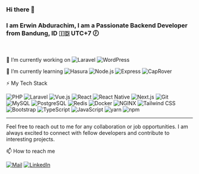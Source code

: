 ### Hi there 👋
### I am Erwin Abdurachim, I am a Passionate Backend Developer from Bandung, ID 🇮🇩 UTC+7 🕖

<br />

🔭 I’m currently working on 
<img alt="Laravel" src="https://img.shields.io/badge/-Laravel-555555?style=flat&logo=laravel&labelColor=f5f5fa" />
<img alt="WordPress" src="https://img.shields.io/badge/-WordPress-555555?style=flat&logo=wordpress&labelColor=23282d&logoColor=D8DADE" />

🌱 I’m currently learning 
<img alt="Hasura" src="https://img.shields.io/badge/-Hasura-555555?style=flat&logo=hasura&labelColor=20232a" />
<img alt="Node.js" src="https://img.shields.io/badge/-Node.js-555555?style=flat&logo=nodedotjs&labelColor=333333" />
<img alt="Express" src="https://img.shields.io/badge/-Express-555555?style=flat&logo=express" />
<img alt="CapRover" src="https://img.shields.io/badge/-CapRover-555555?style=flat&logo=Caprover&labelColor=20232a" />

⚡ My Tech Stack
<p>
<img alt="PHP" src="https://img.shields.io/badge/-PHP-555555?style=flat&logo=php&labelColor=white" />
<img alt="Laravel" src="https://img.shields.io/badge/-Laravel-555555?style=flat&logo=laravel&labelColor=f5f5fa" />
<img alt="Vue.js" src="https://img.shields.io/badge/-Vue.js-555555?style=flat&logo=vuedotjs&labelColor=42b983&logoColor=white" />
<img alt="React" src="https://img.shields.io/badge/-React-555555?style=flat&logo=react&labelColor=20232a" />
<img alt="React Native" src="https://img.shields.io/badge/-React%20Native-555555?style=flat&logo=react&labelColor=20232a" />
<img alt="Next.js" src="https://img.shields.io/badge/-Next.js-555555?style=flat&logo=nextdotjs&labelColor=20232a" />
<img alt="Git" src="https://img.shields.io/badge/-Git-555555?style=flat&logo=git&labelColor=f0efe7" />
<img alt="MySQL" src="https://img.shields.io/badge/-MySQL-555555?style=flat&logo=mysql&labelColor=white" />
<img alt="PostgreSQL" src="https://img.shields.io/badge/-PostgreSQL-555555?style=flat&logo=postgresql&labelColor=white" />
<img alt="Redis" src="https://img.shields.io/badge/-Redis-555555?style=flat&logo=redis&labelColor=white" />
<img alt="Docker" src="https://img.shields.io/badge/-Docker-555555?style=flat&logo=docker&labelColor=4793E8&logoColor=white" />
<img alt="NGINX" src="https://img.shields.io/badge/-NGINX-555555?style=flat&logo=nginx&labelColor=222222&logoColor=469345" />
<img alt="Tailwind CSS" src="https://img.shields.io/badge/-Tailwind%20CSS-555555?style=flat&logo=tailwindcss&labelColor=white" />
<img alt="Bootstrap" src="https://img.shields.io/badge/-Bootstrap-555555?style=flat&logo=bootstrap&labelColor=7952b3&logoColor=white" />
<img alt="TypeScript" src="https://img.shields.io/badge/-TypeScript-555555?style=flat&logo=typescript&labelColor=white" />
<img alt="JavaScript" src="https://img.shields.io/badge/-JavaScript-555555?style=flat&logo=javascript" />
<img alt="yarn" src="https://img.shields.io/badge/-yarn-555555?style=flat&logo=yarn&labelColor=white" />
<img alt="npm" src="https://img.shields.io/badge/-npm-555555?style=flat&logo=npm&labelColor=white" />
</p>

---

Feel free to reach out to me for any collaboration or job opportunities. I am always excited to connect with fellow developers and contribute to interesting projects.

📫 How to reach me

<a href="mailto:erwin.rachim@gmail.com"><img alt="Mail" src="https://img.shields.io/badge/-Send%20me%20an%20Email-E2E2E2?style=for-the-badge&logo=gmail" /></a>
<a href="https://www.linkedin.com/in/erwin-rachim/" target="blank"><img alt="LinkedIn" src="https://img.shields.io/badge/-LinkedIn%20Profile-2F66BC?style=for-the-badge&logo=linkedin" /></a>

 


<!--
**erwinrachim/erwinrachim** is a ✨ _special_ ✨ repository because its `README.md` (this file) appears on your GitHub profile.

Here are some ideas to get you started:

- 🔭 I’m currently working on ...
- 🌱 I’m currently learning ...
- 👯 I’m looking to collaborate on ...
- 🤔 I’m looking for help with ...
- 💬 Ask me about ...
- 📫 How to reach me: ...
- 😄 Pronouns: ...
- ⚡ Fun fact: ...
-->
